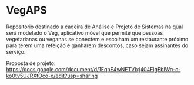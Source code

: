 # VegAPS
Repositório destinado a cadeira de Análise e Projeto de Sistemas na qual será modelado o Veg, aplicativo móvel que permite que pessoas vegetarianas ou veganas se conectem e escolham um restaurante próximo para terem uma refeição e ganharem descontos, caso sejam assinantes do serviço.

Proposta de projeto: https://docs.google.com/document/d/1EqhE4wNETVIxj404FigEblWq-c-ko0tv5UJRXtOco-o/edit?usp=sharing

